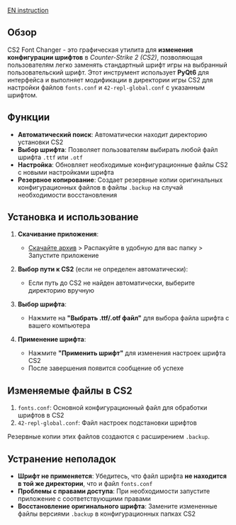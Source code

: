 [EN instruction](https://github.com/N1k3YB/CS2FontChanger_en)

## Обзор
CS2 Font Changer - это графическая утилита для **изменения конфигурации шрифтов** в *Counter-Strike 2 (CS2)*, позволяющая пользователям легко заменять стандартный шрифт игры на выбранный пользовательский шрифт. Этот инструмент использует **PyQt6** для интерфейса и выполняет модификации в директории игры CS2 для настройки файлов `fonts.conf` и `42-repl-global.conf` с указанным шрифтом.

## Функции  
* **Автоматический поиск**: Автоматически находит директорию установки CS2  
* **Выбор шрифта**: Позволяет пользователям выбирать любой файл шрифта `.ttf` или `.otf`  
* **Настройка**: Обновляет необходимые конфигурационные файлы CS2 с новыми настройками шрифта  
* **Резервное копирование**: Создает резервные копии оригинальных конфигурационных файлов в файлы `.backup` на случай необходимости восстановления  

## Установка и использование  
1. **Скачивание приложения**:  
    * [Скачайте архив](https://drive.google.com/file/d/18sYmIauI80SZT1pTiINzPihTUxGTyULy/view?usp=sharing) > Распакуйте в удобную для вас папку > Запустите приложение

2. **Выбор пути к CS2** (если не определен автоматически):
   * Если путь до CS2 не найден автоматически, выберите директорию вручную

3. **Выбор шрифта**:
   * Нажмите на **"Выбрать .ttf/.otf файл"** для выбора файла шрифта с вашего компьютера

4. **Применение шрифта**:
   * Нажмите **"Применить шрифт"** для изменения настроек шрифта CS2
   * После завершения появится сообщение об успехе

## Изменяемые файлы в CS2
1. `fonts.conf`: Основной конфигурационный файл для обработки шрифтов в CS2
2. `42-repl-global.conf`: Файл настроек подстановки шрифтов

Резервные копии этих файлов создаются с расширением `.backup`.

## Устранение неполадок  
* **Шрифт не применяется**: Убедитесь, что файл шрифта **не находится в той же директории**, что и файл `fonts.conf`  
* **Проблемы с правами доступа**: При необходимости запустите приложение с соответствующими правами  
* **Восстановление оригинального шрифта**: Замените измененные файлы версиями `.backup` в конфигурационных папках CS2  

